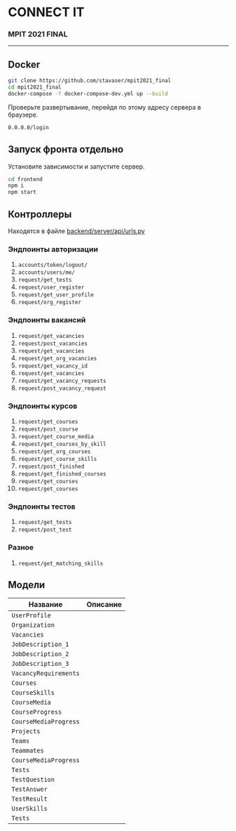 # CONNECT IT
### MPIT 2021 FINAL
---------------------
## Docker


```sh
git clone https://github.com/stavaser/mpit2021_final
cd mpit2021_final
docker-compose -f docker-compose-dev.yml up --build
```

Проверьте развертывание, перейдя по этому адресу сервера в
браузере.

```sh
0.0.0.0/login
```

## Запуск фронта отдельно

Установите зависимости и запустите сервер.

```sh
cd frontend
npm i
npm start
```

## Контроллеры
Находятся в файле [backend/server/api/urls.py](backend/server/api/views.py)
### Эндпоинты авторизации

1.  `accounts/token/logout/`
2.  `accounts/users/me/`
3.  `request/get_tests`
4.  `request/user_register`
5.  `request/get_user_profile`
6.  `request/org_register`

### Эндпоинты вакансий

1.  `request/get_vacancies`
2.  `request/post_vacancies`
3.  `request/get_vacancies`
4.  `request/get_org_vacancies`
5.  `request/get_vacancy_id`
6.  `request/get_vacancies`
7.  `request/get_vacancy_requests`
8.  `request/post_vacancy_request`

### Эндпоинты курсов

1.  `request/get_courses`
2.  `request/post_course`
3.  `request/get_course_media`
4.  `request/get_courses_by_skill`
5.  `request/get_org_courses`
6.  `request/get_course_skills`
7.  `request/post_finished`
8.  `request/get_finished_courses`
9.  `request/get_courses`
10. `request/get_courses`

### Эндпоинты тестов

1.  `request/get_tests`
2.  `request/post_test`

### Разное

1.  `request/get_matching_skills`


## Модели

| Название           | Описание                                    |
| ---------------- | ----------------------------------------- |
|   `UserProfile`    |        |
|   `Organization`    |        |
|   `Vacancies`    |        |
|   `JobDescription_1`    |        |
|   `JobDescription_2`    |        |
|   `JobDescription_3`    |        |
|   `VacancyRequirements`    |        |
|   `Courses`    |        |
|   `CourseSkills`    |        |
|   `CourseMedia`    |        |
|   `CourseProgress`    |        |
|   `CourseMediaProgress`    |        |
|   `Projects`    |        |
|   `Teams`    |        |
|   `Teammates`    |        |
|   `CourseMediaProgress`    |        |
|   `Tests`    |        |
|   `TestQuestion`    |        |
|   `TestAnswer`    |        |
|   `TestResult`    |        |
|   `UserSkills`    |        |
|   `Tests`    |        |




